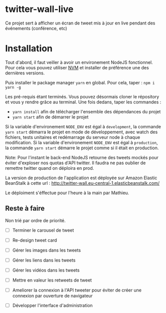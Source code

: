 # twitter-wall-live
Ce projet sert à afficher un écran de tweet mis à jour en live pendant des événements (conférence, etc)

# Installation

Tout d'abord, il faut veiller à avoir un environement NodeJS fonctionnel. Pour cela vous pouvez utiliser [NVM](https://github.com/creationix/nvm) et installer de préférence une des dernières versions.

Puis installer le package manager `yarn` en global. Pour cela, taper :
`npm i yarn -g`

Les pré-requis étant terminés. Vous pouvez désormais cloner le répository et vous y rendre grâce au terminal. Une fois dedans, taper les commandes :
- `yarn install` afin de télécharger l'ensemble des dépendances du projet
- `yarn start` afin de démarrer le projet

Si la variable d'environement `NODE_ENV` est égal à `development`, la commande `yarn start` démarra le projet en mode de développement, avec watch des fichiers, tests unitaires et redémarrage du serveur node à chaque modification.
Si la variable d'environement `NODE_ENV` est égal à `production`, la commande `yarn start` démarre le projet comme si il était en production.

Note: Pour l'instant le back-end NodeJS retourne des tweets mockés pour éviter d'exploser nos quotas d'API twitter. Il faudra ne pas oublier de remettre twitter quand on déploira en prod.
  
La version de production de l'application est déployée sur Amazon Elastic BeanStalk à cette url :
http://twitter-wall.eu-central-1.elasticbeanstalk.com/

Le déploiment s'éffectue pour l'heure à la main par Mathieu.

## Reste à faire

Non trié par ordre de priorité.

- [ ] Terminer le carousel de tweet
- [ ] Re-design tweet card
- [ ] Gérer les images dans les tweets
- [ ] Gérer les liens dans les tweets
- [ ] Gérer les vidéos dans les tweets
- [ ] Mettre en valeur les retweets de tweet
- [ ] Ameliorer la connexion à l'API tweeter pour éviter de créer une connexion par ouverture de navigateur
- [ ] Développer l'interface d'administration

